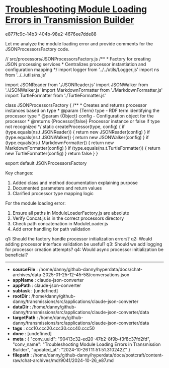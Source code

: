 # [Troubleshooting Module Loading Errors in Transmission Builder](https://claude.ai/chat/90413c32-ed20-47b2-8f9b-f3f8c37fd2fd)

e877fc9c-14b3-404b-98e2-4676ee7dde88

 Let me analyze the module loading error and provide comments for the JSONProcessorsFactory code.



<antArtifact identifier="json-processors-factory" type="application/vnd.ant.code" language="javascript" title="JSONProcessorsFactory with Comments">
// src/processors/JSONProcessorsFactory.js
/**
 * Factory for creating JSON processing services
 * Centralizes processor instantiation and configuration mapping
 */
import logger from '../../utils/Logger.js'
import ns from '../../utils/ns.js'

import JSONReader from './JSONReader.js'
import JSONWalker from './JSONWalker.js'
import MarkdownFormatter from './MarkdownFormatter.js'
import TurtleFormatter from './TurtleFormatter.js'

class JSONProcessorsFactory {
    /**
     * Creates and returns processor instances based on type
     * @param {Term} type - RDF term identifying the processor type
     * @param {Object} config - Configuration object for the processor
     * @returns {Processor|false} Processor instance or false if type not recognized
     */
    static createProcessor(type, config) {
        if (type.equals(ns.t.JSONReader)) {
            return new JSONReader(config)
        }
        if (type.equals(ns.t.JSONWalker)) {
            return new JSONWalker(config)
        }
        if (type.equals(ns.t.MarkdownFormatter)) {
            return new MarkdownFormatter(config)
        }
        if (type.equals(ns.t.TurtleFormatter)) {
            return new TurtleFormatter(config)
        }
        return false
    }
}

export default JSONProcessorsFactory
</antArtifact>

Key changes:
1. Added class and method documentation explaining purpose
2. Documented parameters and return values
3. Clarified processor type mapping logic

For the module loading error:
1. Ensure all paths in ModuleLoaderFactory.js are absolute
2. Verify Concat.js is in the correct processors directory
3. Check path concatenation in ModuleLoader.js
4. Add error handling for path validation

q1: Should the factory handle processor initialization errors?
q2: Would adding processor interface validation be useful?
q3: Should we add logging for processor creation attempts?
q4: Would async processor initialization be beneficial?

---

* **sourceFile** : /home/danny/github-danny/hyperdata/docs/chat-archives/data-2025-01-25-12-45-58/conversations.json
* **appName** : claude-json-converter
* **appPath** : claude-json-converter
* **subtask** : [undefined]
* **rootDir** : /home/danny/github-danny/transmissions/src/applications/claude-json-converter
* **dataDir** : /home/danny/github-danny/transmissions/src/applications/claude-json-converter/data
* **targetPath** : /home/danny/github-danny/transmissions/src/applications/claude-json-converter/data
* **tags** : ccc10.ccc20.ccc30.ccc40.ccc50
* **done** : [undefined]
* **meta** : {
  "conv_uuid": "90413c32-ed20-47b2-8f9b-f3f8c37fd2fd",
  "conv_name": "Troubleshooting Module Loading Errors in Transmission Builder",
  "updated_at": "2024-10-26T11:51:51.310242Z"
}
* **filepath** : /home/danny/github-danny/hyperdata/docs/postcraft/content-raw/chat-archives/md/9041/2024-10-26_e87.md